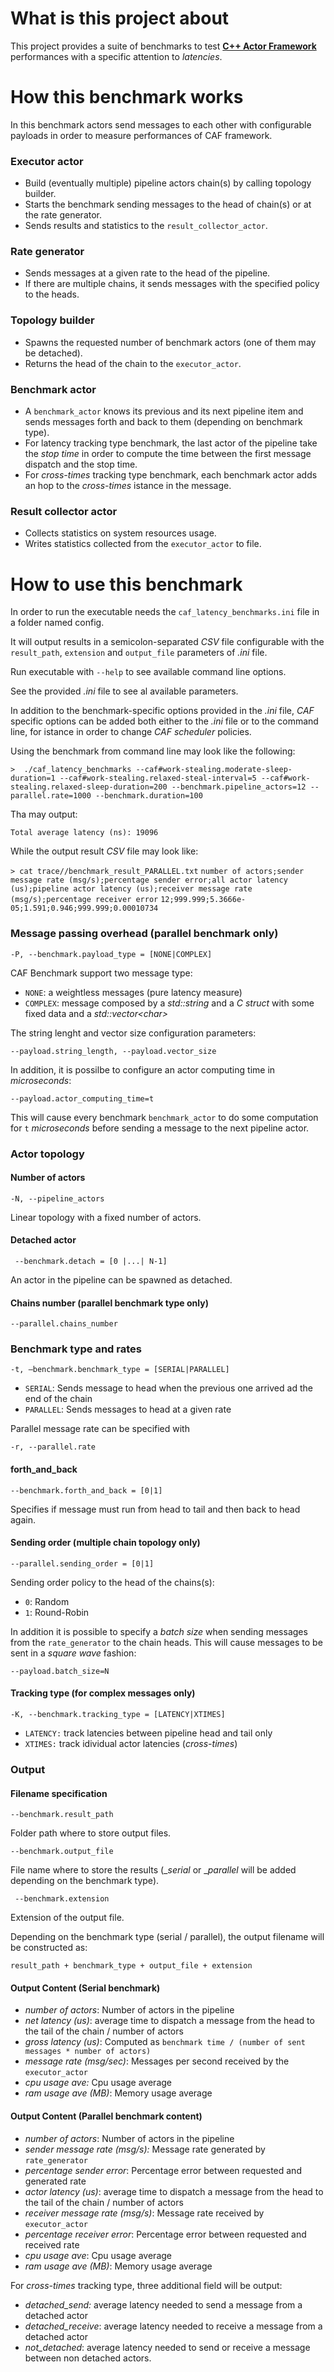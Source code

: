 # What is this project about

This project provides a suite of benchmarks to test **[C++ Actor Framework](https://www.actor-framework.org/)**  performances with a specific attention to _latencies_.



# How this benchmark works

In this benchmark actors send messages to each other with configurable payloads in order to measure performances of CAF framework.


### Executor actor

- Build (eventually multiple) pipeline actors chain(s) by calling topology builder.
- Starts the benchmark sending messages to the head of chain(s) or at the rate generator.
- Sends results and statistics to the `result_collector_actor`.


### Rate generator

- Sends messages at a given rate to the head of the pipeline.
- If there are multiple chains, it sends messages with the specified policy to the heads.


### Topology builder

- Spawns the requested number of benchmark actors (one of them may be detached).
- Returns the head of the chain to the `executor_actor`.


### Benchmark actor

- A `benchmark_actor` knows its previous and its next pipeline item and sends messages forth and back to them (depending on benchmark type).
- For latency tracking type benchmark, the last actor of the pipeline take the _stop time_ in order to compute the time between the first message dispatch and the stop time.
- For _cross-times_ tracking type benchmark, each benchmark actor adds an hop to the _cross-times_ istance in the message.


### Result collector actor

- Collects statistics on system resources usage.
- Writes statistics collected from the `executor_actor` to file.



# How to use this benchmark

In order to run the executable needs the `caf_latency_benchmarks.ini` file in a folder named config.

It will output results in a semicolon-separated _CSV_ file configurable with the `result_path`, `extension` and `output_file`  parameters of _.ini_ file.

Run executable with `--help` to see available command line options.

See the provided _.ini_ file to see al available parameters.

In addition to the benchmark-specific options provided in the _.ini_ file, _CAF_ specific options can be added both either to the _.ini_ file or to the command line, for istance in order to change _CAF scheduler_ policies.

Using the benchmark from command line may look like the following:

`>  ./caf_latency_benchmarks --caf#work-stealing.moderate-sleep-duration=1 --caf#work-stealing.relaxed-steal-interval=5 --caf#work-stealing.relaxed-sleep-duration=200 --benchmark.pipeline_actors=12 --parallel.rate=1000 --benchmark.duration=100`

Tha may output:

`Total average latency (ns): 19096`

While the output result _CSV_ file may look like:

`> cat trace//benchmark_result_PARALLEL.txt`
`number of actors;sender message rate (msg/s);percentage sender error;all actor latency (us);pipeline actor latency (us);receiver message rate (msg/s);percentage receiver error`
`12;999.999;5.3666e-05;1.591;0.946;999.999;0.00010734`



### Message passing overhead (parallel benchmark only)

`-P, --benchmark.payload_type = [NONE|COMPLEX]`

CAF Benchmark support two message type:

- `NONE`: a weightless messages (pure latency measure)
- `COMPLEX`: message composed by a _std::string_ and a _C struct_ with some fixed data and a _std::vector&lt;char&gt;_

The string lenght and vector size configuration parameters:

`--payload.string_length, --payload.vector_size`

In addition, it is possilbe to configure an actor computing time in _microseconds_:

`--payload.actor_computing_time=t`

This will cause every benchmark `benchmark_actor` to do some computation for `t` _microseconds_ before sending a message to the next pipeline actor.



### Actor topology


#### Number of actors

`-N, --pipeline_actors`

Linear topology with a fixed number of actors.


#### Detached actor

` --benchmark.detach = [0 |...| N-1]`

An actor in the pipeline can be spawned as detached.


#### Chains number (parallel benchmark type only)

`--parallel.chains_number`



### Benchmark type and rates

`-t, –benchmark.benchmark_type = [SERIAL|PARALLEL]`

- `SERIAL`: Sends message to head when the previous one arrived ad the end of the chain
- `PARALLEL`: Sends messages to head at a given rate

Parallel message rate can be specified with

`-r, --parallel.rate`


#### forth\_and\_back

`--benchmark.forth_and_back = [0|1]`

Specifies if message must run from head to tail and then back to head again.


#### Sending order (multiple chain topology only)

`--parallel.sending_order = [0|1]`

Sending order policy to the head of the chains(s):

- `0`: Random
- `1`: Round-Robin

In addition it is possible to specify a _batch size_ when sending messages from the  `rate_generator` to the chain heads. This will cause messages to be sent in a _square wave_ fashion:

`--payload.batch_size=N`


#### Tracking type (for complex messages only)

`-K, --benchmark.tracking_type = [LATENCY|XTIMES]`

- `LATENCY:` track latencies between pipeline head and tail only
- `XTIMES:` track idividual actor latencies (_cross-times_)



### Output


#### Filename specification

`--benchmark.result_path`

Folder path where to store output files.

`--benchmark.output_file`

File name where to store the results (__serial_ or __parallel_ will be added depending on the benchmark type).

` --benchmark.extension`

Extension of the output file.

Depending on the benchmark type (serial / parallel), the output filename will be constructed as:

`result_path + benchmark_type + output_file + extension`


#### Output Content (Serial benchmark)

- _number of actors_: Number of actors in the pipeline
- _net latency (us)_:  average time to dispatch a message from the head to the tail of the chain / number of actors
- _gross latency (us)_: Computed as `benchmark time / (number of sent messages * number of actors)`
- _message rate (msg/sec)_: Messages per second received by the `executor_actor`
- _cpu usage ave:_ Cpu usage average
- _ram usage ave (MB)_: Memory usage average


#### Output Content (Parallel benchmark content)

- _number of actors_: Number of actors in the pipeline
- _sender message rate (msg/s):_ Message rate generated by `rate_generator`
- _percentage sender error_: Percentage error between requested and generated rate
- _actor latency (us)_: average time to dispatch a message from the head to the tail of the chain / number of actors
- _receiver message rate (msg/s)_: Message rate received by `executor_actor`
- _percentage receiver error_: Percentage error between requested and received rate
- _cpu usage ave_: Cpu usage average
- _ram usage ave (MB)_: Memory usage average

For _cross-times_ tracking type, three additional field will be output:

- _detached\_send:_ average latency needed to send a message from a detached actor
- _detached\_receive_: average latency needed to receive a message from a detached actor
- _not\_detached_: average latency needed to send or receive a message between non detached actors.

